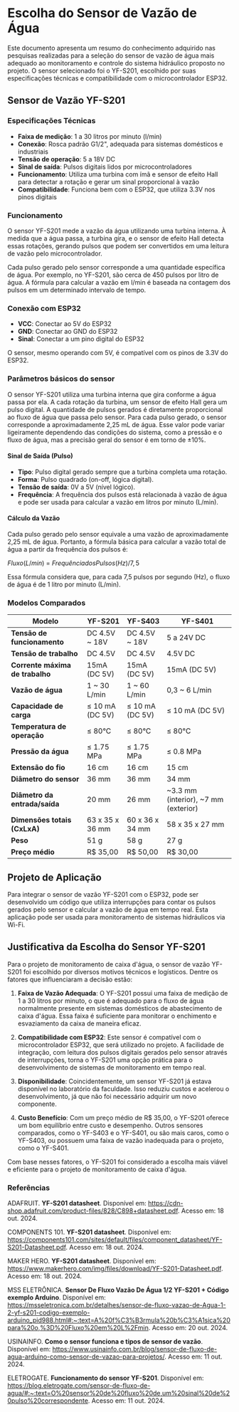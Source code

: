 # Escolha do Sensor de Vazão de Água
Este documento apresenta um resumo do conhecimento adquirido nas pesquisas realizadas para a seleção do sensor de vazão de água mais adequado ao monitoramento e controle do sistema hidráulico proposto no projeto. O sensor selecionado foi o YF-S201, escolhido por suas especificações técnicas e compatibilidade com o microcontrolador ESP32.

## Sensor de Vazão YF-S201

### Especificações Técnicas
- **Faixa de medição**: 1 a 30 litros por minuto (l/min)
- **Conexão**: Rosca padrão G1/2", adequada para sistemas domésticos e industriais
- **Tensão de operação**: 5 a 18V DC
- **Sinal de saída**: Pulsos digitais lidos por microcontroladores
- **Funcionamento**: Utiliza uma turbina com ímã e sensor de efeito Hall para detectar a rotação e gerar um sinal proporcional à vazão
- **Compatibilidade**: Funciona bem com o ESP32, que utiliza 3.3V nos pinos digitais

### Funcionamento
O sensor YF-S201 mede a vazão da água utilizando uma turbina interna. À medida que a água passa, a turbina gira, e o sensor de efeito Hall detecta essas rotações, gerando pulsos que podem ser convertidos em uma leitura de vazão pelo microcontrolador.

Cada pulso gerado pelo sensor corresponde a uma quantidade específica de água. Por exemplo, no YF-S201, são cerca de 450 pulsos por litro de água. A fórmula para calcular a vazão em l/min é baseada na contagem dos pulsos em um determinado intervalo de tempo.

### Conexão com ESP32
- **VCC**: Conectar ao 5V do ESP32
- **GND**: Conectar ao GND do ESP32
- **Sinal**: Conectar a um pino digital do ESP32

O sensor, mesmo operando com 5V, é compatível com os pinos de 3.3V do ESP32.

### Parâmetros básicos do sensor
O sensor YF-S201 utiliza uma turbina interna que gira conforme a água passa por ela. A cada rotação da turbina, um sensor de efeito Hall gera um pulso digital. A quantidade de pulsos gerados é diretamente proporcional ao fluxo de água que passa pelo sensor. Para cada pulso gerado, o sensor corresponde a aproximadamente 2,25 mL de água. Esse valor pode variar ligeiramente dependendo das condições do sistema, como a pressão e o fluxo de água, mas a precisão geral do sensor é em torno de ±10%.

#### Sinal de Saída (Pulso)
- **Tipo**: Pulso digital gerado sempre que a turbina completa uma rotação.
- **Forma**: Pulso quadrado (on-off, lógica digital).
- **Tensão de saída**: 0V a 5V (nível lógico).
- **Frequência**: A frequência dos pulsos está relacionada à vazão de água e pode ser usada para calcular a vazão em litros por minuto (L/min).

#### Cálculo da Vazão
Cada pulso gerado pelo sensor equivale a uma vazão de aproximadamente 2,25 mL de água. Portanto, a fórmula básica para calcular a vazão total de água a partir da frequência dos pulsos é:

$Fluxo (L/min)$ = $Frequência dos Pulsos (Hz)/7,5$

Essa fórmula considera que, para cada 7,5 pulsos por segundo (Hz), o fluxo de água é de 1 litro por minuto (L/min).


### Modelos Comparados
| **Modelo**  | **YF-S201**          | **YF-S403**        | **YF-S401**        |
|-------------|----------------------|--------------------|--------------------|
| **Tensão de funcionamento** | DC 4.5V ~ 18V      | DC 4.5V ~ 18V      | 5 a 24V DC         |
| **Tensão de trabalho**       | DC 4.5V            | DC 4.5V            | 4.5V DC            |
| **Corrente máxima de trabalho** | 15mA (DC 5V)      | 15mA (DC 5V)       | 15mA (DC 5V)       |
| **Vazão de água**            | 1 ~ 30 L/min       | 1 ~ 60 L/min       | 0,3 ~ 6 L/min      |
| **Capacidade de carga**      | ≤ 10 mA (DC 5V)    | ≤ 10 mA (DC 5V)    | ≤ 10 mA (DC 5V)    |
| **Temperatura de operação**  | ≤ 80°C             | ≤ 80°C             | ≤ 80°C             |
| **Pressão da água**          | ≤ 1.75 MPa         | ≤ 1.75 MPa         | ≤ 0.8 MPa          |
| **Extensão do fio**          | 16 cm              | 16 cm              | 15 cm              |
| **Diâmetro do sensor**       | 36 mm              | 36 mm              | 34 mm              |
| **Diâmetro da entrada/saída** | 20 mm              | 26 mm              | ~3.3 mm (interior), ~7 mm (exterior) |
| **Dimensões totais (CxLxA)** | 63 x 35 x 36 mm    | 60 x 36 x 34 mm    | 58 x 35 x 27 mm    |
| **Peso**                     | 51 g               | 58 g               | 27 g               |
| **Preço médio**              | R$ 35,00           | R$ 50,00           | R$ 30,00           |


## Projeto de Aplicação
Para integrar o sensor de vazão YF-S201 com o ESP32, pode ser desenvolvido um código que utiliza interrupções para contar os pulsos gerados pelo sensor e calcular a vazão de água em tempo real. Esta aplicação pode ser usada para monitoramento de sistemas hidráulicos via Wi-Fi.

## Justificativa da Escolha do Sensor YF-S201

Para o projeto de monitoramento de caixa d'água, o sensor de vazão YF-S201 foi escolhido por diversos motivos técnicos e logísticos. Dentre os fatores que influenciaram a decisão estão:

1. **Faixa de Vazão Adequada**: O YF-S201 possui uma faixa de medição de 1 a 30 litros por minuto, o que é adequado para o fluxo de água normalmente presente em sistemas domésticos de abastecimento de caixa d'água. Essa faixa é suficiente para monitorar o enchimento e esvaziamento da caixa de maneira eficaz.
   
2. **Compatibilidade com ESP32**: Este sensor é compatível com o microcontrolador ESP32, que será utilizado no projeto. A facilidade de integração, com leitura dos pulsos digitais gerados pelo sensor através de interrupções, torna o YF-S201 uma opção prática para o desenvolvimento de sistemas de monitoramento em tempo real.
   
3. **Disponibilidade**: Coincidentemente, um sensor YF-S201 já estava disponível no laboratório da faculdade. Isso reduziu custos e acelerou o desenvolvimento, já que não foi necessário adquirir um novo componente.

4. **Custo Benefício**: Com um preço médio de R$ 35,00, o YF-S201 oferece um bom equilíbrio entre custo e desempenho. Outros sensores comparados, como o YF-S403 e o YF-S401, ou são mais caros, como o YF-S403, ou possuem uma faixa de vazão inadequada para o projeto, como o YF-S401.

Com base nesses fatores, o YF-S201 foi considerado a escolha mais viável e eficiente para o projeto de monitoramento de caixa d'água.

### Referências

ADAFRUIT. **YF-S201 datasheet**. Disponível em: <https://cdn-shop.adafruit.com/product-files/828/C898+datasheet.pdf>. Acesso em: 18 out. 2024.

COMPONENTS 101. **YF-S201 datasheet**. Disponível em: <https://components101.com/sites/default/files/component_datasheet/YF-S201-Datasheet.pdf>. Acesso em: 18 out. 2024.

MAKER HERO. **YF-S201 datasheet**. Disponível em: <https://www.makerhero.com/img/files/download/YF-S201-Datasheet.pdf>. Acesso em: 18 out. 2024.

MSS ELETRÔNICA. **Sensor De Fluxo Vazão De Água 1/2 YF-S201 + Código exemplo Arduino**. Disponível em: <https://msseletronica.com.br/detalhes/sensor-de-fluxo-vazao-de-Agua-1-2-yf-s201-codigo-exemplo-arduino_pid988.html#:~:text=A%20f%C3%B3rmula%20b%C3%A1sica%20para%20o,%3D%20Fluxo%20em%20L%2Fmin>. Acesso em: 20 out. 2024.

USINAINFO. **Como o sensor funciona e tipos de sensor de vazão**. Disponível em: <https://www.usinainfo.com.br/blog/sensor-de-fluxo-de-agua-arduino-como-sensor-de-vazao-para-projetos/>. Acesso em: 11 out. 2024.

ELETROGATE. **Funcionamento do sensor YF-S201**. Disponível em: <https://blog.eletrogate.com/sensor-de-fluxo-de-agua/#:~:text=O%20sensor%20de%20fluxo%20de,um%20sinal%20de%20pulso%20correspondente>. Acesso em: 11 out. 2024.
